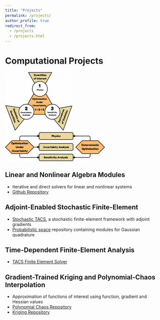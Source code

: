 ```yaml
---
title: "Projects"
permalink: /projects/
author_profile: true
redirect_from:
  - /projects
  - /projects.html
---
```


# Computational Projects

<img src="../files/ouu-span.png" style="zoom:50%;" /> <img src="../files/ouu-do-schematic.png" style="zoom:50%;" />

## Linear and Nonlinear Algebra Modules

- Iterative and direct solvers for linear and nonlinear systems
- [Github Repository](https://github.com/komahanb/linear-nonlinear-algebra)

## Adjoint-Enabled Stochastic Finite-Element
- [Stochastic TACS](https://github.com/komahanb/pspace/), a stochastic finite-element framework with adjoint gradients
- [Probabilistic space](https://github.com/komahanb/pspace/) repository containing modules for Gaussian quadrature

## Time-Dependent Finite-Element Analysis
- [TACS Finite Element Solver](https://github.com/smdogroup/tacs)

## Gradient-Trained Kriging and Polynomial-Chaos Interpolation
- Approximation of functions of interest using function, gradient and Hessian values
- [Polynomial Chaos Repository](https://github.com/komahanb/pchaos)
- [Kriging Repository](https://github.com/komahanb/kriging)